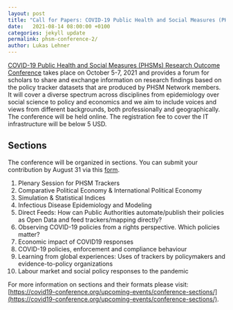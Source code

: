 ```yaml
---
layout: post
title: "Call for Papers: COVID-19 Public Health and Social Measures (PHSMs) Research Outcome Conference"
date:   2021-08-14 08:00:00 +0100
categories: jekyll update
permalink: phsm-conference-2/
author: Lukas Lehner
---
```


[COVID-19 Public Health and Social Measures (PHSMs) Research Outcome Conference](https://covid19-conference.org/upcoming-events-2/) takes place on October 5-7, 2021 and provides a forum for scholars to share and exchange information on research findings based on the policy tracker datasets that are produced by PHSM Network members. It will cover a diverse spectrum across disciplines from epidemiology over social science to policy and economics and we aim to include voices and views from different backgrounds, both professionally and geographically. The conference will be held online. The registration fee to cover the IT infrastructure will be below 5 USD.

## Sections
The conference will be organized in sections. You can submit your contribution by August 31 via this [form](https://tummgmt.eu.qualtrics.com/jfe/form/SV_6mO50LeusM8FtyK).

1. Plenary Session for PHSM Trackers
2. Comparative Political Economy & International Political Economy 
3. Simulation & Statistical Indices 
4. Infectious Disease Epidemiology and Modeling 
5. Direct Feeds: How can Public Authorities automate/publish their policies as Open Data and feed trackers/mapping directly?
6. Observing COVID-19 policies from a rights perspective. Which policies matter? 
7. Economic impact of COVID19 responses 
8. COVID-19 policies, enforcement and compliance behaviour 
9. Learning from global experiences: Uses of trackers by policymakers and evidence-to-policy organizations 
10. Labour market and social policy responses to the pandemic

For more information on sections and their formats please visit: [https://covid19-conference.org/upcoming-events/conference-sections/](https://covid19-conference.org/upcoming-events/conference-sections/).
